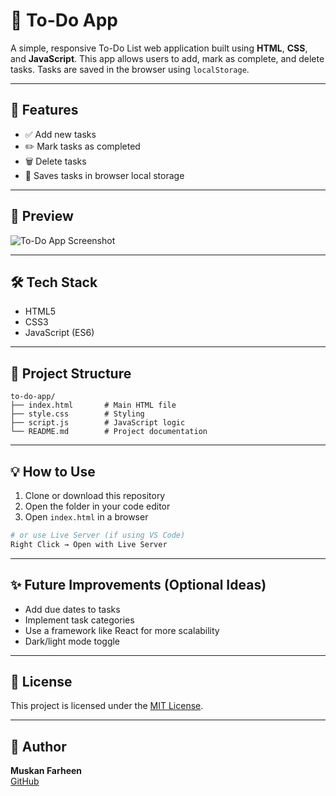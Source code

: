 # 📝 To-Do App

A simple, responsive To-Do List web application built using **HTML**, **CSS**, and **JavaScript**. This app allows users to add, mark as complete, and delete tasks. Tasks are saved in the browser using `localStorage`.

---

## 🚀 Features

- ✅ Add new tasks
- ✏️ Mark tasks as completed
- 🗑 Delete tasks
- 💾 Saves tasks in browser local storage

---

## 📸 Preview

![To-Do App Screenshot](screenshot.png) <!-- (Optional: Add a screenshot image) -->

---

## 🛠 Tech Stack

- HTML5
- CSS3
- JavaScript (ES6)

---

## 📂 Project Structure

```
to-do-app/
├── index.html       # Main HTML file
├── style.css        # Styling
├── script.js        # JavaScript logic
└── README.md        # Project documentation
```

---

## 💡 How to Use

1. Clone or download this repository
2. Open the folder in your code editor
3. Open `index.html` in a browser

```bash
# or use Live Server (if using VS Code)
Right Click → Open with Live Server
```

---

## ✨ Future Improvements (Optional Ideas)

- Add due dates to tasks
- Implement task categories
- Use a framework like React for more scalability
- Dark/light mode toggle

---

## 📄 License

This project is licensed under the [MIT License](LICENSE).

---

## 🙌 Author

**Muskan Farheen**  
[GitHub](https://github.com/)
